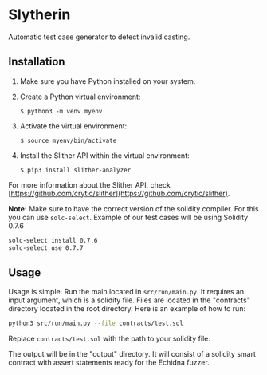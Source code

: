 # Slytherin

Automatic test case generator to detect invalid casting.

## Installation

1. Make sure you have Python installed on your system.
2. Create a Python virtual environment:

   ```
   $ python3 -m venv myenv
   ```

3. Activate the virtual environment:

   ```
   $ source myenv/bin/activate
   ```

4. Install the Slither API within the virtual environment:

   ```
   $ pip3 install slither-analyzer
   ```

For more information about the Slither API, check [https://github.com/crytic/slither](https://github.com/crytic/slither).

**Note:** Make sure to have the correct version of the solidity compiler. For this you can use `solc-select`. Example of our 
test cases will be using Solidity 0.7.6

```bash
solc-select install 0.7.6
solc-select use 0.7.7
```


## Usage

Usage is simple. Run the main located in `src/run/main.py`. It requires an input argument, which is a solidity file. Files are located in the "contracts" directory located in the root directory. Here is an example of how to run:

```bash
python3 src/run/main.py --file contracts/test.sol
```

Replace `contracts/test.sol` with the path to your solidity file.

The output will be in the "output" directory. It will consist of a solidity smart contract with assert statements ready for the Echidna fuzzer.
